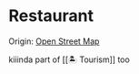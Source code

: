 # Restaurant

Origin: [Open Street Map](https://www.notion.so/Open-Street-Map-1391e4e20194449482afd4d0ddf57b88?pvs=21)

kiiinda part of [[🏝️ Tourism]] too
